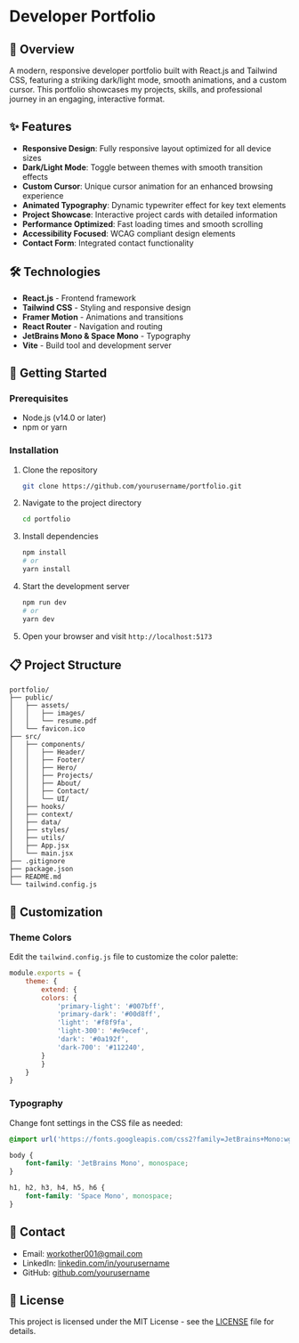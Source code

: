 # Developer Portfolio

## 🚀 Overview

A modern, responsive developer portfolio built with React.js and Tailwind CSS, featuring a striking dark/light mode, smooth animations, and a custom cursor. This portfolio showcases my projects, skills, and professional journey in an engaging, interactive format.

## ✨ Features

- **Responsive Design**: Fully responsive layout optimized for all device sizes
- **Dark/Light Mode**: Toggle between themes with smooth transition effects
- **Custom Cursor**: Unique cursor animation for an enhanced browsing experience
- **Animated Typography**: Dynamic typewriter effect for key text elements
- **Project Showcase**: Interactive project cards with detailed information
- **Performance Optimized**: Fast loading times and smooth scrolling
- **Accessibility Focused**: WCAG compliant design elements
- **Contact Form**: Integrated contact functionality

## 🛠️ Technologies

- **React.js** - Frontend framework
- **Tailwind CSS** - Styling and responsive design
- **Framer Motion** - Animations and transitions
- **React Router** - Navigation and routing
- **JetBrains Mono & Space Mono** - Typography
- **Vite** - Build tool and development server

## 🚦 Getting Started

### Prerequisites

- Node.js (v14.0 or later)
- npm or yarn

### Installation

1. Clone the repository
    ```bash
    git clone https://github.com/yourusername/portfolio.git
    ```

2. Navigate to the project directory
    ```bash
    cd portfolio
    ```

3. Install dependencies
    ```bash
    npm install
    # or
    yarn install
    ```

4. Start the development server
    ```bash
    npm run dev
    # or
    yarn dev
    ```

5. Open your browser and visit `http://localhost:5173`

## 📋 Project Structure

```
portfolio/
├── public/
│   ├── assets/
│   │   ├── images/
│   │   └── resume.pdf
│   └── favicon.ico
├── src/
│   ├── components/
│   │   ├── Header/
│   │   ├── Footer/
│   │   ├── Hero/
│   │   ├── Projects/
│   │   ├── About/
│   │   ├── Contact/
│   │   └── UI/
│   ├── hooks/
│   ├── context/
│   ├── data/
│   ├── styles/
│   ├── utils/
│   ├── App.jsx
│   └── main.jsx
├── .gitignore
├── package.json
├── README.md
└── tailwind.config.js
```

## 🔧 Customization

### Theme Colors

Edit the `tailwind.config.js` file to customize the color palette:

```js
module.exports = {
    theme: {
        extend: {
        colors: {
            'primary-light': '#007bff',
            'primary-dark': '#00d8ff',
            'light': '#f8f9fa',
            'light-300': '#e9ecef',
            'dark': '#0a192f',
            'dark-700': '#112240',
        }
        }
    }
}
```

### Typography

Change font settings in the CSS file as needed:

```css
@import url('https://fonts.googleapis.com/css2?family=JetBrains+Mono:wght@400;700&family=Space+Mono:wght@400;700&display=swap');

body {
    font-family: 'JetBrains Mono', monospace;
}

h1, h2, h3, h4, h5, h6 {
    font-family: 'Space Mono', monospace;
}
```

## 📱 Contact

- Email: workother001@gmail.com
- LinkedIn: [linkedin.com/in/yourusername](https://www.linkedin.com/in/arpit-verma-545819226/)
- GitHub: [github.com/yourusername](https://github.com/arpitboss)

## 📄 License

This project is licensed under the MIT License - see the [LICENSE](LICENSE) file for details.